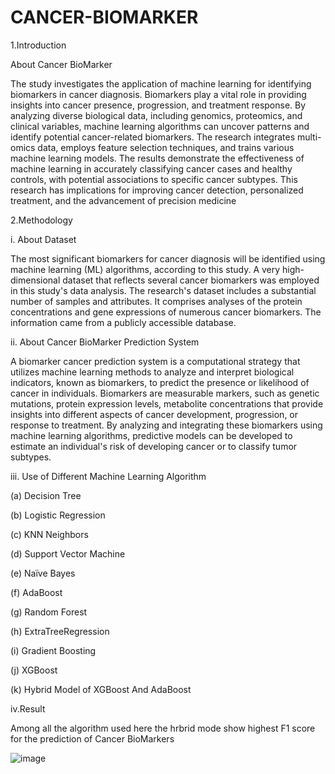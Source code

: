 # CANCER-BIOMARKER

1.Introduction

About Cancer BioMarker

The study investigates the application of machine learning for identifying biomarkers in cancer diagnosis. Biomarkers play a vital role in providing insights into cancer presence, progression, and treatment response. By analyzing diverse biological data, including genomics, proteomics, and clinical variables, machine learning algorithms can uncover patterns and identify potential cancer-related biomarkers. The research integrates multi-omics data, employs feature selection techniques, and trains various machine learning models. The results demonstrate the effectiveness of machine learning in accurately classifying cancer cases and healthy controls, with potential associations to specific cancer subtypes. This research has implications for improving cancer detection, personalized treatment, and the advancement of precision medicine

2.Methodology

i. About Dataset

The most significant biomarkers for cancer diagnosis will be identified using machine learning (ML) algorithms, according to this study. A very high-dimensional dataset that reflects several cancer biomarkers was employed in this study's data analysis. The research's dataset includes a substantial number of samples and attributes. It comprises analyses of the protein concentrations and gene expressions of numerous cancer biomarkers. The information came from a publicly accessible database.

ii. About Cancer BioMarker Prediction System

A biomarker cancer prediction system is a computational strategy that utilizes machine learning methods to analyze and interpret biological indicators, known as biomarkers, to predict the presence or likelihood of cancer in individuals. Biomarkers are measurable markers, such as genetic mutations, protein expression levels, metabolite concentrations that provide insights into different aspects of cancer development, progression, or response to treatment. By analyzing and integrating these biomarkers using machine learning algorithms, predictive models can be developed to estimate an individual's risk of developing cancer or to classify tumor subtypes.

iii. Use of Different Machine Learning Algorithm

(a) Decision Tree

(b) Logistic Regression

(c) KNN Neighbors

(d) Support Vector Machine

(e) Naïve Bayes

(f) AdaBoost

(g) Random Forest

(h) ExtraTreeRegression

(i) Gradient Boosting

(j) XGBoost

(k) Hybrid Model of XGBoost And AdaBoost

iv.Result

Among all the algorithm used here the hrbrid mode show highest F1 score for the prediction of Cancer BioMarkers

![image](https://github.com/prachipandey16/CANCER-BIOMARKER/assets/115707069/99bd0dc4-e2f1-43e5-840c-76a92e9c48d2)
